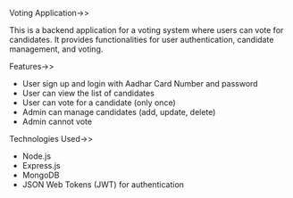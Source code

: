 Voting Application->>

This is a backend application for a voting system where users can vote for candidates. It provides functionalities for user authentication, candidate management, and voting.

Features->>

- User sign up and login with Aadhar Card Number and password
- User can view the list of candidates
- User can vote for a candidate (only once)
- Admin can manage candidates (add, update, delete)
- Admin cannot vote

Technologies Used->>

- Node.js
- Express.js
- MongoDB
- JSON Web Tokens (JWT) for authentication

